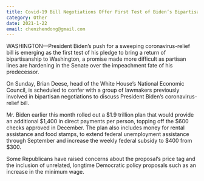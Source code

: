 ```yaml
---
title: Covid-19 Bill Negotiations Offer First Test of Biden’s Bipartisanship Renewal Effort
category: Other
date: 2021-1-22
email: chenzhendong@gmail.com
---
```


WASHINGTON—President Biden’s push for a sweeping coronavirus-relief bill is emerging as the first test of his pledge to bring a return of bipartisanship to Washington, a promise made more difficult as partisan lines are hardening in the Senate over the impeachment fate of his predecessor.

On Sunday, Brian Deese, head of the White House’s National Economic Council, is scheduled to confer with a group of lawmakers previously involved in bipartisan negotiations to discuss President Biden’s coronavirus-relief bill.

Mr. Biden earlier this month rolled out a $1.9 trillion plan that would provide an additional $1,400 in direct payments per person, topping off the $600 checks approved in December. The plan also includes money for rental assistance and food stamps, to extend federal unemployment assistance through September and increase the weekly federal subsidy to $400 from $300.

Some Republicans have raised concerns about the proposal’s price tag and the inclusion of unrelated, longtime Democratic policy proposals such as an increase in the minimum wage.